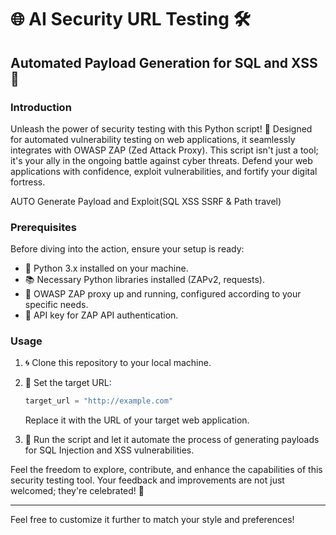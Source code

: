 

# 🌐 AI Security URL Testing 🛠️

## Automated Payload Generation for SQL and XSS 🚀

### Introduction
 
Unleash the power of security testing with this Python script! 🐍 Designed for automated vulnerability testing on web applications, it seamlessly integrates with OWASP ZAP (Zed Attack Proxy). This script isn't just a tool; it's your ally in the ongoing battle against cyber threats. Defend your web applications with confidence, exploit vulnerabilities, and fortify your digital fortress.

AUTO Generate Payload and Exploit(SQL XSS SSRF & Path travel)
### Prerequisites

Before diving into the action, ensure your setup is ready:

- 🐍 Python 3.x installed on your machine.
- 📚 Necessary Python libraries installed (ZAPv2, requests).
- 🔄 OWASP ZAP proxy up and running, configured according to your specific needs.
- 🔑 API key for ZAP API authentication.

### Usage

1. 🌀 Clone this repository to your local machine.

2. 🎯 Set the target URL:
   ```python
   target_url = "http://example.com"
   ```
   Replace it with the URL of your target web application.

3. 🚀 Run the script and let it automate the process of generating payloads for SQL Injection and XSS vulnerabilities.

Feel the freedom to explore, contribute, and enhance the capabilities of this security testing tool. Your feedback and improvements are not just welcomed; they're celebrated! 🎉

---

Feel free to customize it further to match your style and preferences!
